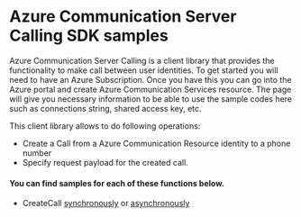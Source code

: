 ﻿---
page_type: sample
languages:
- csharp
products:
- azure
- azure-communication-services
name: Azure Communication Server Calling samples for .NET
description: Samples for the Azure.Communication.Calling.Server client library
---

# Azure Communication Server Calling SDK samples

Azure Communication Server Calling is a client library that provides the functionality to make call between user identities.
To get started you will need to have an Azure Subscription. Once you have this you can go into the Azure portal and create Azure Communication Services resource. The page will give you necessary information to be able to use the sample codes here such as connections string, shared access key, etc.

This client library allows to do following operations:
 - Create a Call from a Azure Communication Resource identity to a phone number
 - Specify request payload for the created call.

 #### You can find samples for each of these functions below.
 - CreateCall [synchronously](../Sample1_CreateCall.md) or [asynchronously](../Sample1_CreateCallAsync.md)
